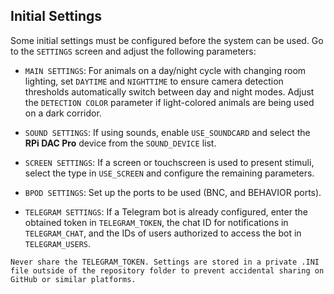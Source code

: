 ## Initial Settings

Some initial settings must be configured before the system can be used. Go to the `SETTINGS` screen and adjust the following parameters:

- `MAIN SETTINGS`: For animals on a day/night cycle with changing room lighting, set `DAYTIME` and  `NIGHTTIME` to ensure camera detection thresholds automatically switch between day and night modes. Adjust the `DETECTION COLOR` parameter if light-colored animals are being used on a dark corridor.

- `SOUND SETTINGS`:  If using sounds, enable `USE_SOUNDCARD` and select the **RPi DAC Pro** device from the `SOUND_DEVICE` list.

- `SCREEN SETTINGS`: If a screen or touchscreen is used to present stimuli, select the type in `USE_SCREEN` and configure the remaining parameters.

- `BPOD SETTINGS`: Set up the ports to be used (BNC, and BEHAVIOR ports).

- `TELEGRAM SETTINGS`: If a Telegram bot is already configured, enter the obtained token in `TELEGRAM_TOKEN`, the chat ID for notifications in `TELEGRAM_CHAT`, and the IDs of users authorized to access the bot in `TELEGRAM_USERS`.

```{important}
Never share the TELEGRAM_TOKEN. Settings are stored in a private .INI file outside of the repository folder to prevent accidental sharing on GitHub or similar platforms.
```
